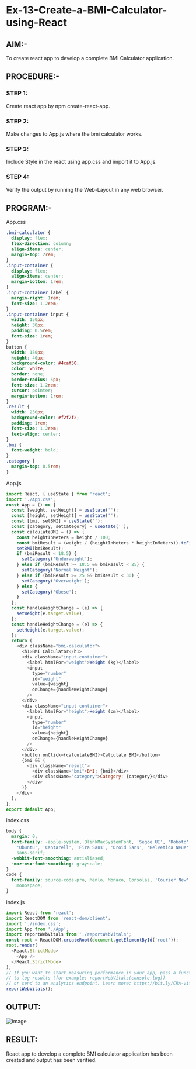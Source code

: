 # Ex-13-Create-a-BMI-Calculator-using-React
## AIM:-
To create react app to develop a complete BMI Calculator application.

## PROCEDURE:-
### STEP 1:
Create react app by npm create-react-app.

### STEP 2:
Make changes to App.js where the bmi calculator works.

### STEP 3:
Include Style in the react using app.css and import it to App.js.

### STEP 4:
Verify the output by running the Web-Layout in any web browser.

## PROGRAM:-
App.css
```css
.bmi-calculator {
  display: flex;
  flex-direction: column;
  align-items: center;
  margin-top: 2rem;
}
.input-container {
  display: flex;
  align-items: center;
  margin-bottom: 1rem;
}
.input-container label {
  margin-right: 1rem;
  font-size: 1.2rem;
}
.input-container input {
  width: 150px;
  height: 30px;
  padding: 0.5rem;
  font-size: 1rem;
}
button {
  width: 150px;
  height: 40px;
  background-color: #4caf50;
  color: white;
  border: none;
  border-radius: 5px;
  font-size: 1.2rem;
  cursor: pointer;
  margin-bottom: 1rem;
}
.result {
  width: 250px;
  background-color: #f2f2f2;
  padding: 1rem;
  font-size: 1.2rem;
  text-align: center;
}
.bmi {
  font-weight: bold;
}
.category {
  margin-top: 0.5rem;
}
```
App.js
```js
import React, { useState } from 'react';
import './App.css';
const App = () => {
  const [weight, setWeight] = useState('');
  const [height, setHeight] = useState('');
  const [bmi, setBMI] = useState('');
  const [category, setCategory] = useState('');
  const calculateBMI = () => {
    const heightInMeters = height / 100;
    const bmiResult = (weight / (heightInMeters * heightInMeters)).toFixed(2);
    setBMI(bmiResult);
    if (bmiResult < 18.5) {
      setCategory('Underweight');
    } else if (bmiResult >= 18.5 && bmiResult < 25) {
      setCategory('Normal Weight');
    } else if (bmiResult >= 25 && bmiResult < 30) {
      setCategory('Overweight');
    } else {
      setCategory('Obese');
    }
  };
  const handleWeightChange = (e) => {
    setWeight(e.target.value);
  };
  const handleHeightChange = (e) => {
    setHeight(e.target.value);
  };
  return (
    <div className="bmi-calculator">
      <h1>BMI Calculator</h1>
      <div className="input-container">
        <label htmlFor="weight">Weight (kg)</label>
        <input
          type="number"
          id="weight"
          value={weight}
          onChange={handleWeightChange}
        />
      </div>
      <div className="input-container">
        <label htmlFor="height">Height (cm)</label>
        <input
          type="number"
          id="height"
          value={height}
          onChange={handleHeightChange}
        />
      </div>
      <button onClick={calculateBMI}>Calculate BMI</button>
      {bmi && (
        <div className="result">
          <div className="bmi">BMI: {bmi}</div>
          <div className="category">Category: {category}</div>
        </div>
      )}
    </div>
  );
};
export default App;
```
index.css
```css
body {
  margin: 0;
  font-family: -apple-system, BlinkMacSystemFont, 'Segoe UI', 'Roboto', 'Oxygen',
    'Ubuntu', 'Cantarell', 'Fira Sans', 'Droid Sans', 'Helvetica Neue',
    sans-serif;
  -webkit-font-smoothing: antialiased;
  -moz-osx-font-smoothing: grayscale;
}
code {
  font-family: source-code-pro, Menlo, Monaco, Consolas, 'Courier New',
    monospace;
}
```
index.js
```js
import React from 'react';
import ReactDOM from 'react-dom/client';
import './index.css';
import App from './App';
import reportWebVitals from './reportWebVitals';
const root = ReactDOM.createRoot(document.getElementById('root'));
root.render(
  <React.StrictMode>
    <App />
  </React.StrictMode>
);
// If you want to start measuring performance in your app, pass a function
// to log results (for example: reportWebVitals(console.log))
// or send to an analytics endpoint. Learn more: https://bit.ly/CRA-vitals
reportWebVitals();
```
## OUTPUT:
![image](https://github.com/Bharath745/19AI545-Ex-08/assets/94508354/352a9ca8-38b7-4db5-9b70-863bb6905138)


## RESULT:
React app to develop a complete BMI calculator application has been created and output has been verified.
